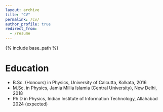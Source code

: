 ```yaml
---
layout: archive
title: "CV"
permalink: /cv/
author_profile: true
redirect_from:
  - /resume
---
```


{% include base_path %}

Education
======
* B.Sc. (Honours) in Physics, University of Calcutta, Kolkata, 2016
* M.Sc. in Physics, Jamia Millia Islamia (Central University), New Delhi, 2018
* Ph.D in Physics, Indian Institute of Information Technology, Allahabad 2024 (expected)
